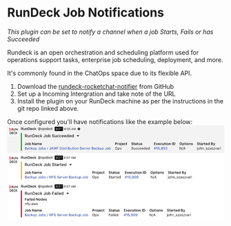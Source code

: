 # RunDeck Job Notifications

_This plugin can be set to notify a channel when a job Starts, Fails or has Succeeded_

Rundeck is an open orchestration and scheduling platform used for operations support tasks, enterprise job scheduling, deployment, and more.

It's commonly found in the ChatOps space due to its flexible API.

1. Download the [rundeck-rocketchat-notifier](https://github.com/jszaszvari/rundeck-rocketchat-notifier) from GitHub
2. Set up a Incoming Intergration and take note of the URL
3. Install the plugin on your RunDeck machine as per the instructions in the git repo linked above.

Once configured you'll have notifications like the example below:
![image](RunDeck.png)
